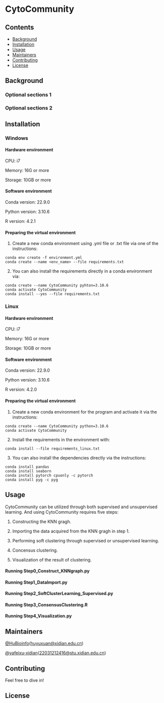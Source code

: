 # CytoCommunity

## Contents

- [Background](#background)
- [Installation](#installation)
- [Usage](#usage)
- [Maintainers](#maintainers)
- [Contributing](#contributing)
- [License](#license)

## Background

### Optional sections 1


### Optional sections 2


## Installation

### Windows

#### Hardware environment 

CPU: i7

Memory: 16G or more

Storage: 10GB or more

#### Software environment 

Conda version: 22.9.0

Python version: 3.10.6

R version: 4.2.1

#### Preparing the virtual environment

1. Create a new conda environment using .yml file or .txt file via one of the instructions:

```
conda env create -f environment.yml
conda create --name <env_name> --file requirements.txt
```

2. You can also install the requirements directly in a conda environment via:

```
conda create --name CytoCommunity pyhton=3.10.6
conda activate CytoCommunity
conda install --yes --file requirements.txt
```

### Linux

#### Hardware environment 

CPU: i7

Memory: 16G or more

Storage: 10GB or more

#### Software environment 

Conda version: 22.9.0

Python version: 3.10.6

R version: 4.2.0

#### Preparing the virtual environment 

1. Create a new conda environment for the program and activate it via the instructions:

```
conda create --name CytoCommunity python=3.10.6
conda activate CytoCommunity
```

2. Install the requirements in the environment with:

```
conda install --file requirements_linux.txt
```

3. You can also install the dependencies directly via the instructions:

```
conda install pandas
conda install seaborn
conda install pytorch cpuonly -c pytorch
conda install pyg -c pyg
```

## Usage

CytoCommunity can be utilized through both supervised and unsupervised learning. And using CytoCommunity requires five steps:

  1. Constructing the KNN gragh.

  2. Importing the data acquired from the KNN gragh in step 1.

  3. Performing soft clustering through supervised or unsupervised learning.

  4. Concensus clustering.

  5. Visualization of the result of clustering.

#### Running Step0_Construct_KNNgraph.py

#### Running Step1_DataImport.py

#### Running Step2_SoftClusterLearning_Supervised.py

#### Running Step3_ConsensusClustering.R

#### Running Step4_Visualization.py

## Maintainers

[@HuBioinfo](https://github.com/huBioinfo)(huyuxuan@xidian.edu.cn)

[@yafeixu-xidian](https://github.com/yafeixu-xidian)(22031212416@stu.xidian.edu.cn)

## Contributing

Feel free to dive in!

## License

